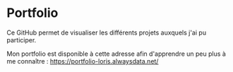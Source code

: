 # Portfolio

Ce GitHub permet de visualiser les différents projets auxquels j'ai pu participer.

Mon portfolio est disponible à cette adresse afin d'apprendre un peu plus à me connaître : https://portfolio-loris.alwaysdata.net/
